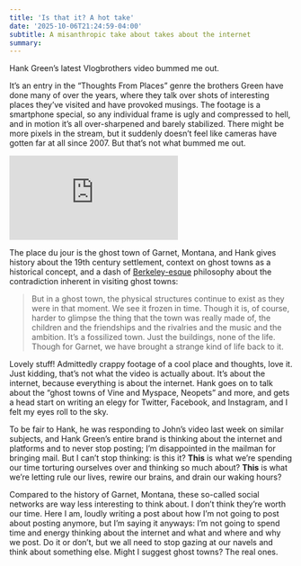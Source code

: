 ```yaml
---
title: 'Is that it? A hot take'
date: '2025-10-06T21:24:59-04:00'
subtitle: A misanthropic take about takes about the internet
summary: 
---
```


Hank Green’s latest Vlogbrothers video bummed me out.

It’s an entry in the “Thoughts From Places” genre the brothers Green have done many of over the years, where they talk over shots of interesting  places they’ve visited and have provoked musings. The footage is a smartphone special, so any individual frame is ugly and compressed to hell, and in motion it’s all over-sharpened and barely stabilized. There might be more pixels in the stream, but it suddenly doesn’t feel like cameras have gotten far at all since 2007. But that’s not what bummed me out.

<iframe src="https://www.youtube-nocookie.com/embed/oOyQpwPrf2Q?si=Th5A_TwFZPK5vJSi" title="YouTube video player" frameborder="0" allow="accelerometer; autoplay; clipboard-write; encrypted-media; gyroscope; picture-in-picture; web-share" referrerpolicy="strict-origin-when-cross-origin" allowfullscreen></iframe>

The place du jour is the ghost town of Garnet, Montana, and Hank gives history about the 19th century settlement, context on ghost towns as a historical concept, and a dash of [Berkeley-esque](https://plato.stanford.edu/entries/berkeley/) philosophy about the contradiction inherent in visiting ghost towns:

> But in a ghost town, the physical structures continue to exist as they were in that moment. We see it frozen in time. Though it is, of course, harder to glimpse the thing that the town was really made of, the children and the friendships and the rivalries and the music and the ambition. It’s a fossilized town. Just the buildings, none of the life. Though for Garnet, we have brought a strange kind of life back to it.

Lovely stuff! Admittedly crappy footage of a cool place and thoughts, love it. Just kidding, that’s not what the video is actually about. It’s about the internet, because everything is about the internet. Hank goes on to talk about the “ghost towns of Vine and Myspace, Neopets” and more, and gets a head start on writing an elegy for Twitter, Facebook, and Instagram, and I felt my eyes roll to the sky.

To be fair to Hank, he was responding to John’s video last week on similar subjects, and Hank Green’s entire brand is thinking about the internet and platforms and to never stop posting; I’m disappointed in the mailman for bringing mail. But I can’t stop thinking: is this it? **This** is what we’re spending our time torturing ourselves over and thinking so much about? **This** is what we’re letting rule our lives, rewire our brains, and drain our waking hours?

Compared to the history of Garnet, Montana, these so-called social networks are way less interesting to think about. I don’t think they’re worth our time. Here I am, loudly writing a post about how I’m not going to post about posting anymore, but I’m saying it anyways: I’m not going to spend time and energy thinking about the internet and what and where and why we post. Do it or don’t, but we all need to stop gazing at our navels and think about something else. Might I suggest ghost towns? The real ones.